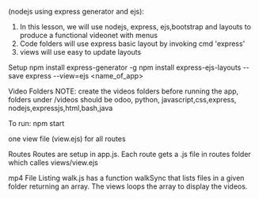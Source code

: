 (nodejs using express generator and ejs):

1. In this lesson, we will use nodejs, express, ejs,bootstrap and layouts to
   produce a functional videonet with menus
2. Code folders will use express basic layout by invoking cmd 'express'
3. views will use easy to update layouts

Setup
npm install express-generator -g
npm install express-ejs-layouts --save
express --view=ejs <name_of_app>

Video Folders
NOTE: create the videos folders before running the app,
folders under /videos should be odoo, python, javascript,css,express, nodejs,expressjs,html,bash,java

To run:
npm start

one view file (view.ejs) for all routes

Routes
Routes are setup in app.js. Each route gets a .js file in routes folder which calles views/view.ejs

mp4 File Listing
walk.js has a function walkSync that lists files in a given folder returning an array. The views loops the array to display the videos.
